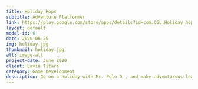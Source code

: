 ```yaml
---
title: Holiday Hops
subtitle: Adventure Platformer
link: https://play.google.com/store/apps/details?id=com.CGL.Holiday_hops&fbclid=IwAR0FBuizL0o9Fc9sxe4b1bCp3Wad3Ww4SZ0ofdV09CVxSpayl7G9qupkOoE
layout: default
modal-id: 6
date: 2020-06-25
img: holiday.jpg
thumbnail: holiday.jpg
alt: image-alt
project-date: June 2020
client: Lavin Titare
category: Game Development
description: Go on a holiday with Mr. Pulo D , and make adventurous leaps with a glider . Save Pulo from falling by avoiding obstacles on this thrilling ride ..
---
```


